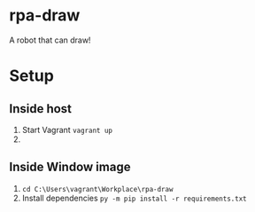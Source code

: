 # rpa-draw
A robot that can draw!

# Setup
## Inside host
1. Start Vagrant `vagrant up`
2. 

## Inside Window image
1. `cd C:\Users\vagrant\Workplace\rpa-draw`
2. Install dependencies `py -m pip install -r requirements.txt`
